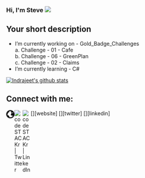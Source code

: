### Hi, I'm Steve  <img src="https://media.giphy.com/media/hvRJCLFzcasrR4ia7z/giphy.gif" width="25px">


## Your short description
- I’m currently working on - Gold_Badge_Challenges
    <br />
    a. Challenge - 01 - Cafe
    <br />
    b. Challenge - 06 - GreenPlan
    <br />
    c. Challenge - 02 - Claims
    <br />
- I’m currently learning - C#

[![Indrajeet's github stats](https://github-readme-stats.vercel.app/api?username=slshotts77&count_private=true&include_all_commits=true&theme=radical)](https://google.com)
## Connect with me:
[<img align="left" alt="codeSTACKr.com" width="22px" src="https://raw.githubusercontent.com/iconic/open-iconic/master/svg/globe.svg" />][website]
[<img align="left" alt="codeSTACKr | Twitter" width="22px" src="https://cdn.jsdelivr.net/npm/simple-icons@v3/icons/twitter.svg" />][twitter]
[<img align="left" alt="codeSTACKr | LinkedIn" width="22px" src="https://cdn.jsdelivr.net/npm/simple-icons@v3/icons/linkedin.svg" />][linkedin]
<br />

